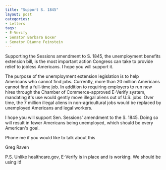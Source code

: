```yaml
---
title: "Support S. 1845"
layout: post
categories:
- Letters
tags:
- E-Verify
- Senator Barbara Boxer
- Senator Dianne Feinstein
---
```


Supporting the Sessions amendment to S. 1845, the unemployment benefits extension bill, is the most important action Congress can take to provide relief to jobless Americans. I hope you will support it.  
  
The purpose of the unemployment extension legislation is to help Americans who cannot find jobs. Currently, more than 20 million Americans cannot find a full-time job. In addition to requiring employers to run new hires through the Chamber of Commerce-approved E-Verify system, mandating it's use would gently move illegal aliens out of U.S. jobs. Over time, the 7 million illegal aliens in non-agricultural jobs would be replaced by unemployed Americans and legal workers.

I hope you will support Sen. Sessions' amendment to the S. 1845. Doing so will result in fewer Americans being unemployed, which should be every American's goal.

Phone me if you would like to talk about this

Greg Raven

P.S. Unlike healthcare.gov, E-Verify is in place and is working. We should be using it!